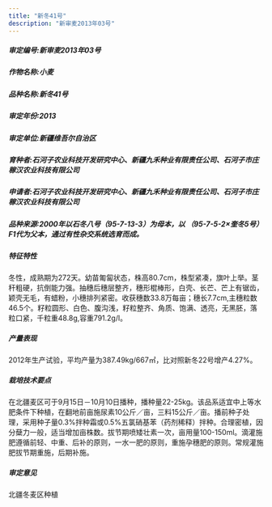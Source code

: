 ```yaml
---
title: "新冬41号"
description: "新审麦2013年03号"
---
```

##### 审定编号:新审麦2013年03号

##### 作物名称:小麦

##### 品种名称:新冬41号

##### 审定年份:2013

##### 审定单位:新疆维吾尔自治区

##### 育种者:石河子农业科技开发研究中心、新疆九禾种业有限责任公司、石河子市庄稼汉农业科技有限公司

##### 申请者:石河子农业科技开发研究中心、新疆九禾种业有限责任公司、石河子市庄稼汉农业科技有限公司

##### 品种来源:2000年以石冬八号（95-7-13-3）为母本，以 （95-7-5-2×奎冬5号）F1代为父本，通过有性杂交系统选育而成。

##### 特征特性
冬性，成熟期为272天。幼苗匍匐状态，株高80.7cm，株型紧凑，旗叶上举。茎秆粗硬，抗倒能力强。抽穗后穗层整齐，穗形棍棒形，白壳、长芒、芒上有锯齿，颖壳无毛，有蜡粉，小穗排列紧密。收获穗数33.8万每亩；穗长7.7cm,主穗粒数46.5个。籽粒圆形、白色、腹沟浅，籽粒整齐、角质、饱满、透亮，无黑胚，落粒口紧，千粒重48.8g,容重791.2g/l。 

##### 产量表现
2012年生产试验，平均产量为387.49kg/667㎡，比对照新冬22号增产4.27%。

##### 栽培技术要点
在北疆麦区可于9月15日－10月10日播种，播种量22-25kg。该品系适宜中上等水肥条件下种植，在翻地前亩施尿素10公斤／亩，三料15公斤／亩。播前种子处理，采用种子量0.3%拌种霜或0.5%五氯硝基苯（药剂稀释）拌种。合理密植，因分蘖力一般，适当增加亩株数。拔节期喷矮壮素一次，亩用量100-150ml。滴灌施肥遵循前轻、中重、后补的原则，一水一肥的原则，重施孕穗肥的原则。常规灌施肥拔节期重施，后期补施。

##### 审定意见
北疆冬麦区种植
